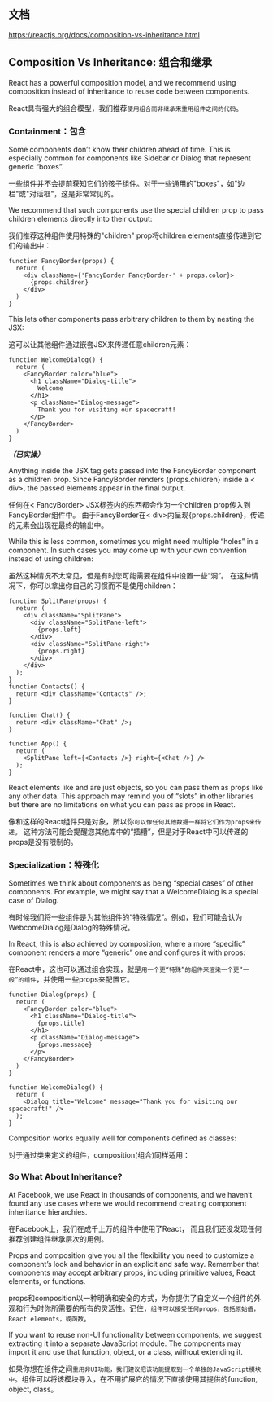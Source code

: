 ## 文档
<https://reactjs.org/docs/composition-vs-inheritance.html>

## Composition Vs Inheritance: 组合和继承

React has a powerful composition model, and we recommend using composition instead of inheritance to reuse code between components.

React具有强大的组合模型，我们推荐`使用组合而非继承来重用组件之间的代码`。

### Containment：包含
Some components don’t know their children ahead of time. This is especially common for components like Sidebar or Dialog that represent generic “boxes”.

一些组件并不会提前获知它们的孩子组件。对于一些通用的"boxes"，如"边栏"或"对话框"，这是非常常见的。

We recommend that such components use the special children prop to pass children elements directly into their output:

我们推荐这种组件使用特殊的"children" prop将children elements直接传递到它们的输出中：

```
function FancyBorder(props) {
  return (
    <div className={'FancyBorder FancyBorder-' + props.color}>
      {props.children}
    </div>
  )
}
```

This lets other components pass arbitrary children to them by nesting the JSX:

这可以让其他组件通过嵌套JSX来传递任意children元素：


```
function WelcomeDialog() {
  return (
    <FancyBorder color="blue">
      <h1 className="Dialog-title">
        Welcome
      </h1>
      <p className="Dialog-message">
        Thank you for visiting our spacecraft!
      </p>
    </FancyBorder>
  )
}
```
***（已实操）***

Anything inside the <FancyBorder> JSX tag gets passed into the FancyBorder component as a children prop. Since FancyBorder renders {props.children} inside a < div>, the passed elements appear in the final output.

任何在< FancyBorder> JSX标签内的东西都会作为一个children prop传入到FancyBorder组件中。 由于FancyBorder在< div>内呈现{props.children}，传递的元素会出现在最终的输出中。

While this is less common, sometimes you might need multiple “holes” in a component. In such cases you may come up with your own convention instead of using children:

虽然这种情况不太常见，但是有时您可能需要在组件中设置一些“洞”。 在这种情况下，你可以拿出你自己的习惯而不是使用children：

```
function SplitPane(props) {
  return (
    <div className="SplitPane">
      <div className="SplitPane-left">
        {props.left}
      </div>
      <div className="SplitPane-right">
        {props.right}
      </div>
    </div>
  );
}
function Contacts() {
  return <div className="Contacts" />;
}

function Chat() {
  return <div className="Chat" />;
}

function App() {
  return (
    <SplitPane left={<Contacts />} right={<Chat />} />
  );
}
```

React elements like <Contacts /> and <Chat /> are just objects, so you can pass them as props like any other data. This approach may remind you of “slots” in other libraries but there are no limitations on what you can pass as props in React.

像<Contacts />和<Chat />这样的React组件只是对象，所以你`可以像任何其他数据一样将它们作为props来传递`。 这种方法可能会提醒您其他库中的“插槽”，但是对于React中可以传递的props是没有限制的。

### Specialization：特殊化
Sometimes we think about components as being “special cases” of other components. For example, we might say that a WelcomeDialog is a special case of Dialog.

有时候我们将一些组件是为其他组件的“特殊情况”。例如，我们可能会认为WebcomeDialog是Dialog的特殊情况。

In React, this is also achieved by composition, where a more “specific” component renders a more “generic” one and configures it with props:

在React中，这也可以通过组合实现，就是`用一个更“特殊”的组件来渲染一个更“一般”的组件`，并使用一些props来配置它。

```
function Dialog(props) {
  return (
    <FancyBorder color="blue">
      <h1 className="Dialog-title">
        {props.title}
      </h1>
      <p className="Dialog-message">
        {props.message}
      </p>
    </FancyBorder>
  )
}

function WelcomeDialog() {
  return (
    <Dialog title="Welcome" message="Thank you for visiting our spacecraft!" />
  );
}
```

Composition works equally well for components defined as classes:

对于通过类来定义的组件，composition(组合)同样适用：

### So What About Inheritance?
At Facebook, we use React in thousands of components, and we haven’t found any use cases where we would recommend creating component inheritance hierarchies.

在Facebook上，我们在成千上万的组件中使用了React， 而且我们还没发现任何推荐创建组件继承层次的用例。

Props and composition give you all the flexibility you need to customize a component’s look and behavior in an explicit and safe way. Remember that components may accept arbitrary props, including primitive values, React elements, or functions.

props和composition以一种明确和安全的方式，为你提供了自定义一个组件的外观和行为时你所需要的所有的灵活性。记住，`组件可以接受任何props，包括原始值，React elements，或函数`。

If you want to reuse non-UI functionality between components, we suggest extracting it into a separate JavaScript module. The components may import it and use that function, object, or a class, without extending it.

如果你想在组件之间`重用非UI功能，我们建议把该功能提取到一个单独的JavaScript模块中`。组件可以将该模块导入，在不用扩展它的情况下直接使用其提供的function, object, class。